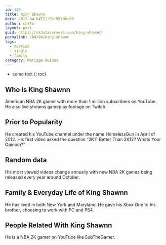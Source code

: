 ```yaml
---
id: 126
title: King Shawnn
date: 2012-04-04T21:58:58+00:00
author: chito
layout: post
guid: https://ukdataservers.com/king-shawnn/
permalink: /04/04/king-shawnn  
tags:
  - married
  - single
  - family
category: Mariage Guides
---
```


* some text
{: toc}


## Who is  King Shawnn
                  
                  
                  
American NBA 2K gamer with more than 1 million subscribers on YouTube. He also live streams gameplay footage on Twitch.
                  
                
                
                
## Prior to Popularity 
                  
                  
                  
He created his YouTube channel under the name HomelessGun in April of 2012. His first video asked the question &#8220;2K11 Better Than 2K12? Whats Your Opinion?&#8221;
                  
                
                
                
## Random data 
                  
                  
                  
His most viewed videos change annually with new NBA 2K games being released every year around October.
                  
                
                
                
## Family & Everyday Life of King Shawnn
                  
                  
                  
He has lived in both New York and Maryland. He gave his Xbox One to his brother, choosing to work with PC and PS4.
                  
                
                
                
## People Related With  King Shawnn
                  
                  
                  
He is a NBA 2K gamer on YouTube like SubTheGamer.
                  
                
              
            
          
          
          
    
    
  
